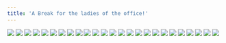 ```yaml
---
title: 'A Break for the ladies of the office!'
---
```


![](/images/violence-salaryman-teppei/part-3/t49.jpg)
![](/images/violence-salaryman-teppei/part-3/t50.jpg)
![](/images/violence-salaryman-teppei/part-3/t51.jpg)
![](/images/violence-salaryman-teppei/part-3/t52.jpg)
![](/images/violence-salaryman-teppei/part-3/t53.jpg)
![](/images/violence-salaryman-teppei/part-3/t54.jpg)
![](/images/violence-salaryman-teppei/part-3/t55.jpg)
![](/images/violence-salaryman-teppei/part-3/t56.jpg)
![](/images/violence-salaryman-teppei/part-3/t57.jpg)
![](/images/violence-salaryman-teppei/part-3/t58.jpg)
![](/images/violence-salaryman-teppei/part-3/t59.jpg)
![](/images/violence-salaryman-teppei/part-3/t60.jpg)
![](/images/violence-salaryman-teppei/part-3/t61.jpg)
![](/images/violence-salaryman-teppei/part-3/t62.jpg)
![](/images/violence-salaryman-teppei/part-3/t63.jpg)
![](/images/violence-salaryman-teppei/part-3/t64.jpg)
![](/images/violence-salaryman-teppei/part-3/t65.jpg)
![](/images/violence-salaryman-teppei/part-3/t66.jpg)
![](/images/violence-salaryman-teppei/part-3/t67.jpg)
![](/images/violence-salaryman-teppei/part-3/t68.jpg)
![](/images/violence-salaryman-teppei/part-3/t69.jpg)
![](/images/violence-salaryman-teppei/part-3/t70.jpg)
![](/images/violence-salaryman-teppei/part-3/t71.jpg)
![](/images/violence-salaryman-teppei/part-3/t72.jpg)
![](/images/violence-salaryman-teppei/part-3/t73.jpg)
